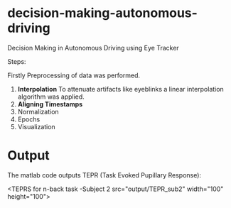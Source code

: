 # decision-making-autonomous-driving
Decision Making in Autonomous Driving using Eye Tracker

Steps:

Firstly Preprocessing of data was performed.

1. **Interpolation** To attenuate artifacts like eyeblinks a linear interpolation algorithm was applied.
2. **Aligning Timestamps**
3. Normalization 
4. Epochs 
5. Visualization


# Output

The matlab code outputs TEPR (Task Evoked Pupillary Response):

<TEPRS for n-back task -Subject 2 src="output/TEPR_sub2" width="100" height="100">
